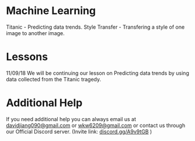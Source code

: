 Machine Learning
=============
Titanic - Predicting data trends.
Style Transfer - Transfering a style of one image to another image.




Lessons
=============
11/09/18 We will be continuing our lesson on Predicting data trends by using data collected from the Titanic tragedy.


Additional Help
=============
If you need additional help you can always email us at davidjiang090@gmail.com or wkw6209@gmail.com 
or contact us through our Official Discord server. (Invite link: [discord.gg/A9v9tGB](discord.gg/A9v9tGB) )
